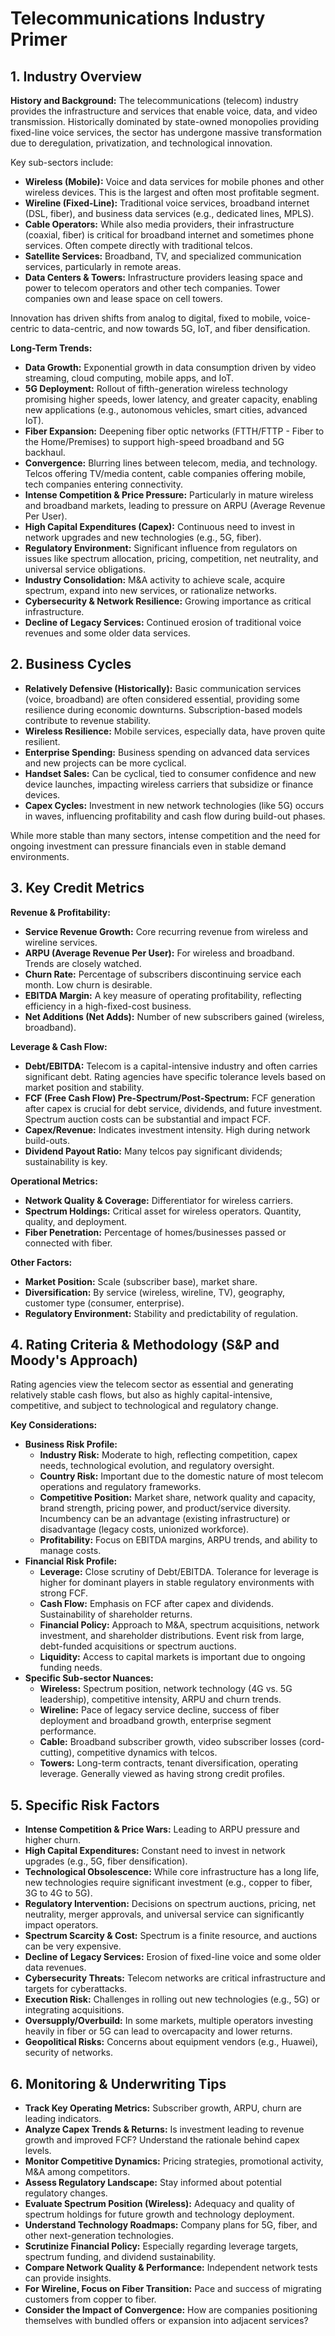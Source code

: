 # Telecommunications Industry Primer

## 1. Industry Overview

**History and Background:**
The telecommunications (telecom) industry provides the infrastructure and services that enable voice, data, and video transmission. Historically dominated by state-owned monopolies providing fixed-line voice services, the sector has undergone massive transformation due to deregulation, privatization, and technological innovation.

Key sub-sectors include:
*   **Wireless (Mobile):** Voice and data services for mobile phones and other wireless devices. This is the largest and often most profitable segment.
*   **Wireline (Fixed-Line):** Traditional voice services, broadband internet (DSL, fiber), and business data services (e.g., dedicated lines, MPLS).
*   **Cable Operators:** While also media providers, their infrastructure (coaxial, fiber) is critical for broadband internet and sometimes phone services. Often compete directly with traditional telcos.
*   **Satellite Services:** Broadband, TV, and specialized communication services, particularly in remote areas.
*   **Data Centers & Towers:** Infrastructure providers leasing space and power to telecom operators and other tech companies. Tower companies own and lease space on cell towers.

Innovation has driven shifts from analog to digital, fixed to mobile, voice-centric to data-centric, and now towards 5G, IoT, and fiber densification.

**Long-Term Trends:**
*   **Data Growth:** Exponential growth in data consumption driven by video streaming, cloud computing, mobile apps, and IoT.
*   **5G Deployment:** Rollout of fifth-generation wireless technology promising higher speeds, lower latency, and greater capacity, enabling new applications (e.g., autonomous vehicles, smart cities, advanced IoT).
*   **Fiber Expansion:** Deepening fiber optic networks (FTTH/FTTP - Fiber to the Home/Premises) to support high-speed broadband and 5G backhaul.
*   **Convergence:** Blurring lines between telecom, media, and technology. Telcos offering TV/media content, cable companies offering mobile, tech companies entering connectivity.
*   **Intense Competition & Price Pressure:** Particularly in mature wireless and broadband markets, leading to pressure on ARPU (Average Revenue Per User).
*   **High Capital Expenditures (Capex):** Continuous need to invest in network upgrades and new technologies (e.g., 5G, fiber).
*   **Regulatory Environment:** Significant influence from regulators on issues like spectrum allocation, pricing, competition, net neutrality, and universal service obligations.
*   **Industry Consolidation:** M&A activity to achieve scale, acquire spectrum, expand into new services, or rationalize networks.
*   **Cybersecurity & Network Resilience:** Growing importance as critical infrastructure.
*   **Decline of Legacy Services:** Continued erosion of traditional voice revenues and some older data services.

## 2. Business Cycles

*   **Relatively Defensive (Historically):** Basic communication services (voice, broadband) are often considered essential, providing some resilience during economic downturns. Subscription-based models contribute to revenue stability.
*   **Wireless Resilience:** Mobile services, especially data, have proven quite resilient.
*   **Enterprise Spending:** Business spending on advanced data services and new projects can be more cyclical.
*   **Handset Sales:** Can be cyclical, tied to consumer confidence and new device launches, impacting wireless carriers that subsidize or finance devices.
*   **Capex Cycles:** Investment in new network technologies (like 5G) occurs in waves, influencing profitability and cash flow during build-out phases.

While more stable than many sectors, intense competition and the need for ongoing investment can pressure financials even in stable demand environments.

## 3. Key Credit Metrics

**Revenue & Profitability:**
*   **Service Revenue Growth:** Core recurring revenue from wireless and wireline services.
*   **ARPU (Average Revenue Per User):** For wireless and broadband. Trends are closely watched.
*   **Churn Rate:** Percentage of subscribers discontinuing service each month. Low churn is desirable.
*   **EBITDA Margin:** A key measure of operating profitability, reflecting efficiency in a high-fixed-cost business.
*   **Net Additions (Net Adds):** Number of new subscribers gained (wireless, broadband).

**Leverage & Cash Flow:**
*   **Debt/EBITDA:** Telecom is a capital-intensive industry and often carries significant debt. Rating agencies have specific tolerance levels based on market position and stability.
*   **FCF (Free Cash Flow) Pre-Spectrum/Post-Spectrum:** FCF generation after capex is crucial for debt service, dividends, and future investment. Spectrum auction costs can be substantial and impact FCF.
*   **Capex/Revenue:** Indicates investment intensity. High during network build-outs.
*   **Dividend Payout Ratio:** Many telcos pay significant dividends; sustainability is key.

**Operational Metrics:**
*   **Network Quality & Coverage:** Differentiator for wireless carriers.
*   **Spectrum Holdings:** Critical asset for wireless operators. Quantity, quality, and deployment.
*   **Fiber Penetration:** Percentage of homes/businesses passed or connected with fiber.

**Other Factors:**
*   **Market Position:** Scale (subscriber base), market share.
*   **Diversification:** By service (wireless, wireline, TV), geography, customer type (consumer, enterprise).
*   **Regulatory Environment:** Stability and predictability of regulation.

## 4. Rating Criteria & Methodology (S&P and Moody's Approach)

Rating agencies view the telecom sector as essential and generating relatively stable cash flows, but also as highly capital-intensive, competitive, and subject to technological and regulatory change.

**Key Considerations:**
*   **Business Risk Profile:**
    *   **Industry Risk:** Moderate to high, reflecting competition, capex needs, technological evolution, and regulatory oversight.
    *   **Country Risk:** Important due to the domestic nature of most telecom operations and regulatory frameworks.
    *   **Competitive Position:** Market share, network quality and capacity, brand strength, pricing power, and product/service diversity. Incumbency can be an advantage (existing infrastructure) or disadvantage (legacy costs, unionized workforce).
    *   **Profitability:** Focus on EBITDA margins, ARPU trends, and ability to manage costs.
*   **Financial Risk Profile:**
    *   **Leverage:** Close scrutiny of Debt/EBITDA. Tolerance for leverage is higher for dominant players in stable regulatory environments with strong FCF.
    *   **Cash Flow:** Emphasis on FCF after capex and dividends. Sustainability of shareholder returns.
    *   **Financial Policy:** Approach to M&A, spectrum acquisitions, network investment, and shareholder distributions. Event risk from large, debt-funded acquisitions or spectrum auctions.
    *   **Liquidity:** Access to capital markets is important due to ongoing funding needs.
*   **Specific Sub-sector Nuances:**
    *   **Wireless:** Spectrum position, network technology (4G vs. 5G leadership), competitive intensity, ARPU and churn trends.
    *   **Wireline:** Pace of legacy service decline, success of fiber deployment and broadband growth, enterprise segment performance.
    *   **Cable:** Broadband subscriber growth, video subscriber losses (cord-cutting), competitive dynamics with telcos.
    *   **Towers:** Long-term contracts, tenant diversification, operating leverage. Generally viewed as having strong credit profiles.

## 5. Specific Risk Factors

*   **Intense Competition & Price Wars:** Leading to ARPU pressure and higher churn.
*   **High Capital Expenditures:** Constant need to invest in network upgrades (e.g., 5G, fiber densification).
*   **Technological Obsolescence:** While core infrastructure has a long life, new technologies require significant investment (e.g., copper to fiber, 3G to 4G to 5G).
*   **Regulatory Intervention:** Decisions on spectrum auctions, pricing, net neutrality, merger approvals, and universal service can significantly impact operators.
*   **Spectrum Scarcity & Cost:** Spectrum is a finite resource, and auctions can be very expensive.
*   **Decline of Legacy Services:** Erosion of fixed-line voice and some older data revenues.
*   **Cybersecurity Threats:** Telecom networks are critical infrastructure and targets for cyberattacks.
*   **Execution Risk:** Challenges in rolling out new technologies (e.g., 5G) or integrating acquisitions.
*   **Oversupply/Overbuild:** In some markets, multiple operators investing heavily in fiber or 5G can lead to overcapacity and lower returns.
*   **Geopolitical Risks:** Concerns about equipment vendors (e.g., Huawei), security of networks.

## 6. Monitoring & Underwriting Tips

*   **Track Key Operating Metrics:** Subscriber growth, ARPU, churn are leading indicators.
*   **Analyze Capex Trends & Returns:** Is investment leading to revenue growth and improved FCF? Understand the rationale behind capex levels.
*   **Monitor Competitive Dynamics:** Pricing strategies, promotional activity, M&A among competitors.
*   **Assess Regulatory Landscape:** Stay informed about potential regulatory changes.
*   **Evaluate Spectrum Position (Wireless):** Adequacy and quality of spectrum holdings for future growth and technology deployment.
*   **Understand Technology Roadmaps:** Company plans for 5G, fiber, and other next-generation technologies.
*   **Scrutinize Financial Policy:** Especially regarding leverage targets, spectrum funding, and dividend sustainability.
*   **Compare Network Quality & Performance:** Independent network tests can provide insights.
*   **For Wireline, Focus on Fiber Transition:** Pace and success of migrating customers from copper to fiber.
*   **Consider the Impact of Convergence:** How are companies positioning themselves with bundled offers or expansion into adjacent services?
